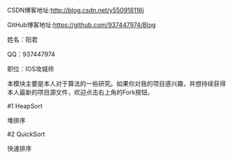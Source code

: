 CSDN博客地址:http://blog.csdn.net/y550918116j

GitHub博客地址:https://github.com/937447974/Blog

姓名：阳君

QQ：937447974

职位：IOS攻城师

本模块主要是本人对于算法的一些研究。如果你对我的项目感兴趣，并想持续获得本人最新的项目源文件，欢迎点击右上角的Fork按钮。

#1 HeapSort

堆排序

#2 QuickSort

快速排序